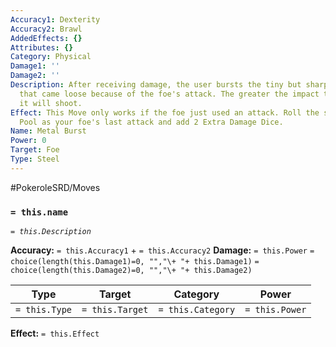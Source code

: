 ```yaml
---
Accuracy1: Dexterity
Accuracy2: Brawl
AddedEffects: {}
Attributes: {}
Category: Physical
Damage1: ''
Damage2: ''
Description: After receiving damage, the user bursts the tiny but sharp metal piece
  that came loose because of the foe's attack. The greater the impact the more metal
  it will shoot.
Effect: This Move only works if the foe just used an attack. Roll the same Damage
  Pool as your foe's last attack and add 2 Extra Damage Dice.
Name: Metal Burst
Power: 0
Target: Foe
Type: Steel
---
```


#PokeroleSRD/Moves

### `= this.name` 
*`= this.Description`*

**Accuracy:** `= this.Accuracy1` + `= this.Accuracy2`
**Damage:** `= this.Power` `= choice(length(this.Damage1)=0, "","\+ "+ this.Damage1)` `= choice(length(this.Damage2)=0, "","\+ "+ this.Damage2)`

| Type          | Target          | Category          | Power          |
| ------------- | --------------- | ----------------  | -------------- |
| `= this.Type` | `= this.Target` | `= this.Category` | `= this.Power` | 

**Effect:** `= this.Effect`